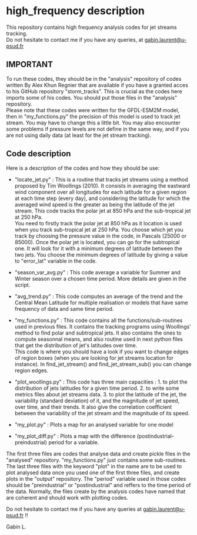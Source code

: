 high_frequency description
==
This repository contains high frequency analysis codes for jet streams tracking.  
Do not hesitate to contact me if you have any queries, at gabin.laurent@u-psud.fr

IMPORTANT
-
To run these codes, they should be in the "analysis" repository of codes written By Alex Khun Regnier that are available if you have a granted acces to his GitHub repository "storm_tracks". This is crucial as the codes here imports some of his codes. You should put those files in the "analysis" repository.  
Please note that these codes were written for the GFDL-ESM2M model, then in "my_functions.py" the precision of this model is used to track jet stream. You may have to change this a little bit. You may also encounter some problems if pressure levels are not define in the same way, and if you are not using daily data (at least for the jet stream tracking).

Code description
-
Here is a description of the codes and how they should be use:

- "locate_jet.py" : This is a routine that tracks jet streams using a method proposed by Tim Woollings (2010). It consists in averaging the eastward wind component over all longitudes for each latitude for a given region at each time step (every day), and considering the latitude for which the averaged wind speed is the greater as being the latitude of the jet stream. This code tracks the polar jet at 850 hPa and the sub-tropical jet at 250 hPa.  
You need to firstly track the polar jet at 850 hPa as it location is used when you track sub-tropical jet at 250 hPa. You choose which jet you track by choosing the pressure value in the code, in Pascals (25000 or 85000). Once the polar jet is located, you can go for the subtropical one. It will look for it with a minimum degrees of latitude between the two jets. You choose the minimum degrees of latitude by giving a value to "error_lat" variable in the code.

- "season_var_avg.py" : This code average a variable for Summer and Winter season over a chosen time period. More details are given in the script.

- "avg_trend.py" : This code computes an average of the trend and the Central Mean Latitude for multiple realisation or models that have same frequency of data and same time period.

- "my_functions.py" : This code contains all the functions/sub-routines used in previous files. It contains the tracking programs using Woollings' method to find polar and subtropical jets. It also contains the ones to compute seasonnal means, and also routine used in next python files that get the distribution of jet's latitudes over time.  
This code is where you should have a look if you want to change edges of region boxes (when you are looking for jet streams location for instance). In find_jet_stream() and find_jet_stream_sub() you can change region edges.

- "plot_woollings.py" : This code has three main capacities : 1. to plot the distribution of jets latitudes for a given time period. 2. to write some metrics files about jet streams data. 3. to plot the latitude of the jet, the variability (standard deviation) of it, and the magnitude of jet speed, over time, and their trends. It also give the correlation coefficient between the variability of the jet stream and the magnitude of its speed.

- "my_plot.py" : Plots a map for an analysed variable for one model

- "my_plot_diff.py" : Plots a map with the difference (postindustrial-preindustrial) period for a variable.

The first three files are codes that analyse data and create pickle files in the "analysed" repository. "my_functions.py" just contains some sub-routines. The last three files with the keyword "plot" in the name are to be used to plot analysed data once you used one of the first three files, and create plots in the "output" repository.
The "period" variable used in those codes should be "preindustrial" or "postindustrial" and reffers to the time period of the data. Normally, the files create by the analysis codes have named that are coherent and should work with plotting codes.

Do not hesitate to contact me if you have any queries at gabin.laurent@u-psud.fr  !!

Gabin L.
